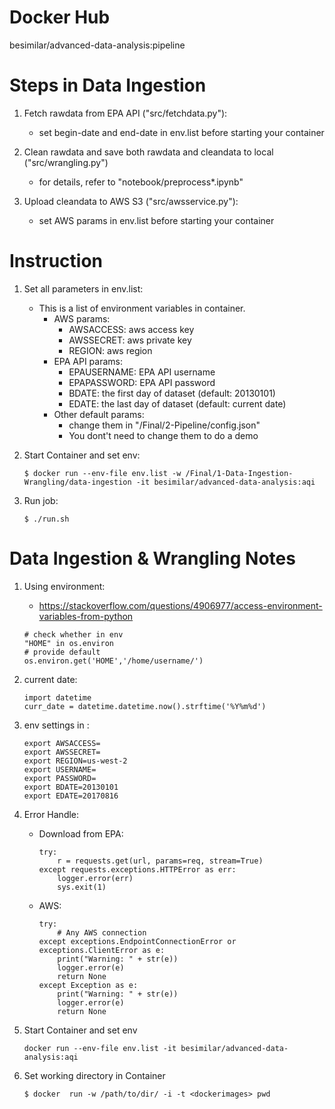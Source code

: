 # Docker Hub
besimilar/advanced-data-analysis:pipeline

# Steps in Data Ingestion
1. Fetch rawdata from EPA API ("src/fetchdata.py"):
	* set begin-date and end-date in env.list before starting your container

2. Clean rawdata and save both rawdata and cleandata to local ("src/wrangling.py")
	* for details, refer to "notebook/preprocess*.ipynb"

3. Upload cleandata to AWS S3 ("src/awsservice.py"):
	* set AWS params in env.list before starting your container

# Instruction
1. Set all parameters in env.list: 
	* This is a list of environment variables in container.
		* AWS params: 
			* AWSACCESS: aws access key
			* AWSSECRET: aws private key
			* REGION: aws region
		* EPA API params: 
			* EPAUSERNAME: EPA API username
			* EPAPASSWORD: EPA API password
			* BDATE: the first day of dataset (default: 20130101)
			* EDATE: the last day of dataset (default: current date)
		* Other default params:
			* change them in "/Final/2-Pipeline/config.json"
			* You dont't need to change them to do a demo

2. Start Container and set env:
	```
	$ docker run --env-file env.list -w /Final/1-Data-Ingestion-Wrangling/data-ingestion -it besimilar/advanced-data-analysis:aqi
	``` 
	
3. Run job:
	```
	$ ./run.sh
	```

# Data Ingestion & Wrangling Notes
1. Using environment: 
	* https://stackoverflow.com/questions/4906977/access-environment-variables-from-python
	```
	# check whether in env
	"HOME" in os.environ
	# provide default 
	os.environ.get('HOME','/home/username/')
	```

2. current date:
	```
	import datetime
	curr_date = datetime.datetime.now().strftime('%Y%m%d')

	```

3. env settings in :
	```
	export AWSACCESS=
	export AWSSECRET=
	export REGION=us-west-2
	export USERNAME=
	export PASSWORD=
	export BDATE=20130101
	export EDATE=20170816
	```

4. Error Handle:
	* Download from EPA:
		```
		try:
        	r = requests.get(url, params=req, stream=True)
		except requests.exceptions.HTTPError as err:
        	logger.error(err)
        	sys.exit(1)
		```
	* AWS:
		```
		try:
			# Any AWS connection
		except exceptions.EndpointConnectionError or exceptions.ClientError as e:
	        print("Warning: " + str(e))
	        logger.error(e)
	        return None
	    except Exception as e:
	        print("Warning: " + str(e))
	        logger.error(e)
	        return None
		```

5. Start Container and set env
	```
	docker run --env-file env.list -it besimilar/advanced-data-analysis:aqi
	```

6. Set working directory in Container
	```
	$ docker  run -w /path/to/dir/ -i -t <dockerimages> pwd
	```





